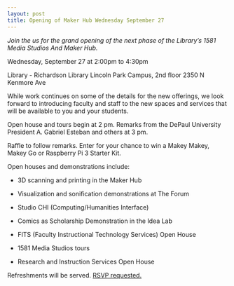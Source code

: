 ```yaml
---
layout: post
title: Opening of Maker Hub Wednesday September 27
---
```


*Join the us for the grand opening of the next phase of the Library’s 1581 Media Studios And Maker Hub.*  

Wednesday, September 27 at 2:00pm to 4:30pm

Library - Richardson Library Lincoln Park Campus, 2nd floor 2350 N Kenmore Ave

While work continues on some of the details for the new offerings, we look forward to introducing faculty and staff to the new spaces and services that will be available to you and your students.
 
Open house and tours begin at 2 pm. Remarks from the DePaul University President A. Gabriel Esteban and others at 3 pm. 
 
Raffle to follow remarks.  Enter for your chance to win a Makey Makey, Makey Go or Raspberry Pi 3 Starter Kit. 
 
Open houses and demonstrations include:

  * 3D scanning and printing in the Maker Hub
  
  * Visualization and sonification demonstrations at The Forum
  
  * Studio CHI (Computing/Humanities Interface)
  
  * Comics as Scholarship Demonstration in the Idea Lab
  
  * FITS (Faculty Instructional Technology Services) Open House
  
  * 1581 Media Studios tours
  
  * Research and Instruction Services Open House
 
Refreshments will be served.  [RSVP requested.](https://events.depaul.edu/event/grand_opening_of_the_librarys_1581_digital_studios_and_maker_hub#.Wcpj5kuGND8)
